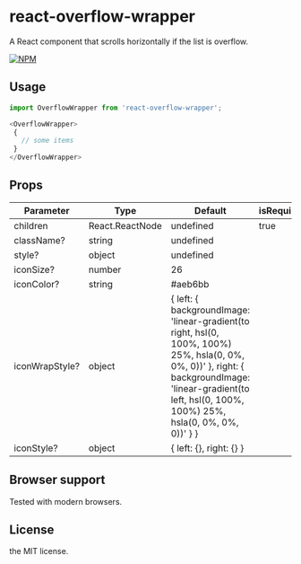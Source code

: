 # react-overflow-wrapper
A React component that scrolls horizontally if the list is overflow.

[![NPM](https://nodei.co/npm/react-overflow-wrapper.png?downloads=true)](https://nodei.co/npm/react-overflow-wrapper/)

## Usage
```js
import OverflowWrapper from 'react-overflow-wrapper';

<OverflowWrapper>
 {
   // some items
 }
</OverflowWrapper>

```

## Props
| Parameter | Type | Default | isRequired |
|-----------|------|---------|------------|
| children | React.ReactNode | undefined | true |
| className? | string | undefined |
| style? | object | undefined |
| iconSize? | number | 26 |
| iconColor? | string | #aeb6bb |
| iconWrapStyle? | object | { left: { backgroundImage: 'linear-gradient(to right, hsl(0, 100%, 100%) 25%, hsla(0, 0%, 0%, 0))' }, right: { backgroundImage: 'linear-gradient(to left, hsl(0, 100%, 100%) 25%, hsla(0, 0%, 0%, 0))' } }
| iconStyle? | object | { left: {}, right: {} } |

## Browser support
Tested with modern browsers.

## License
the MIT license.
